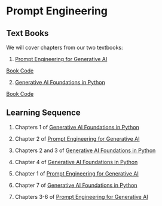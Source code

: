 # Prompt Engineering

## Text Books

We will cover chapters from our two textbooks: 

1. [Prompt Engineering for Generative AI](https://www.oreilly.com/library/view/prompt-engineering-for/9781098153427/)

[Book Code](https://github.com/BrightPool/prompt-engineering-for-generative-ai-examples)

2. [Generative AI Foundations in Python](https://www.amazon.com/Generative-Foundations-Python-techniques-challenges/dp/1835460828/ref=sr_1_6)

[Book Code](https://github.com/PacktPublishing/Generative-AI-Foundations-in-Python)

## Learning Sequence

1. Chapters 1 of [Generative AI Foundations in Python](https://www.amazon.com/Generative-Foundations-Python-techniques-challenges/dp/1835460828/ref=sr_1_6)

2. Chapter 2 of [Prompt Engineering for Generative AI](https://www.oreilly.com/library/view/prompt-engineering-for/9781098153427/)

3. Chapters 2 and 3 of [Generative AI Foundations in Python](https://www.amazon.com/Generative-Foundations-Python-techniques-challenges/dp/1835460828/ref=sr_1_6)

4. Chapter 4 of [Generative AI Foundations in Python](https://www.amazon.com/Generative-Foundations-Python-techniques-challenges/dp/1835460828/ref=sr_1_6)

5. Chapter 1 of [Prompt Engineering for Generative AI](https://www.oreilly.com/library/view/prompt-engineering-for/9781098153427/)

6. Chapter 7 of [Generative AI Foundations in Python](https://www.amazon.com/Generative-Foundations-Python-techniques-challenges/dp/1835460828/ref=sr_1_6)

7. Chapters 3-6 of [Prompt Engineering for Generative AI](https://www.oreilly.com/library/view/prompt-engineering-for/9781098153427/)